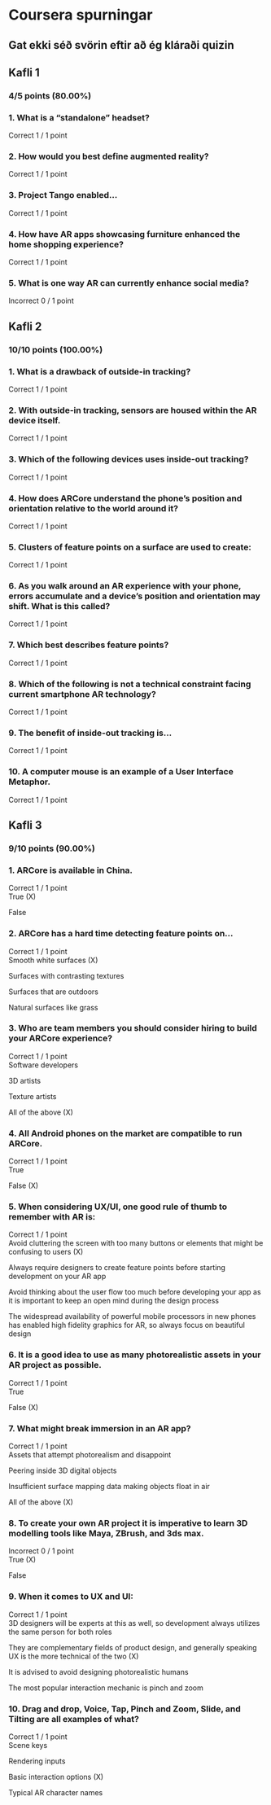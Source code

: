 # Coursera spurningar
## Gat ekki séð svörin eftir að ég kláraði quizin

## Kafli 1
### 4/5 points (80.00%)
### 1. What is a “standalone” headset?

Correct
1 / 1 point

### 2. How would you best define augmented reality?
Correct
1 / 1 point

### 3. Project Tango enabled...
Correct
1 / 1 point

### 4. How have AR apps showcasing furniture enhanced the home shopping experience?
Correct
1 / 1 point

### 5. What is one way AR can currently enhance social media?
Incorrect
0 / 1 point

## Kafli 2
### 10/10 points (100.00%)
### 1. What is a drawback of outside-in tracking?
Correct
1 / 1 point

### 2. With outside-in tracking, sensors are housed within the AR device itself.
Correct
1 / 1 point

### 3. Which of the following devices uses inside-out tracking?
Correct
1 / 1 point

### 4. How does ARCore understand the phone’s position and orientation relative to the world around it?
Correct
1 / 1 point

### 5. Clusters of feature points on a surface are used to create:
Correct
1 / 1 point

### 6. As you walk around an AR experience with your phone, errors accumulate and a device’s position and orientation may shift. What is this called?
Correct
1 / 1 point

### 7. Which best describes feature points?
Correct
1 / 1 point

### 8. Which of the following is not a technical constraint facing current smartphone AR technology?
Correct
1 / 1 point

### 9. The benefit of inside-out tracking is…
Correct
1 / 1 point

### 10. A computer mouse is an example of a User Interface Metaphor.
Correct
1 / 1 point

## Kafli 3
### 9/10 points (90.00%)
### 1. ARCore is available in China.
Correct
1 / 1 point<br>
True (X)

False

### 2. ARCore has a hard time detecting feature points on...
Correct
1 / 1 point<br>
Smooth white surfaces (X)

Surfaces with contrasting textures

Surfaces that are outdoors

Natural surfaces like grass


### 3. Who are team members you should consider hiring to build your ARCore experience?
Correct
1 / 1 point<br>
Software developers

3D artists

Texture artists

All of the above (X)


### 4. All Android phones on the market are compatible to run ARCore.
Correct
1 / 1 point<br>
True

False (X)

### 5. When considering UX/UI, one good rule of thumb to remember with AR is:
Correct
1 / 1 point<br>
Avoid cluttering the screen with too many buttons or elements that might be confusing to users (X)

Always require designers to create feature points before starting development on your AR app

Avoid thinking about the user flow too much before developing your app as it is important to keep an open mind during the design process

The widespread availability of powerful mobile processors in new phones has enabled high fidelity graphics for AR, so always focus on beautiful design

### 6. It is a good idea to use as many photorealistic assets in your AR project as possible.
Correct
1 / 1 point<br>
True

False (X)

### 7. What might break immersion in an AR app?
Correct
1 / 1 point<br>
Assets that attempt photorealism and disappoint

Peering inside 3D digital objects

Insufficient surface mapping data making objects float in air

All of the above (X)

### 8. To create your own AR project it is imperative to learn 3D modelling tools like Maya, ZBrush, and 3ds max.
Incorrect
0 / 1 point<br>
True (X)

False


### 9. When it comes to UX and UI:
Correct
1 / 1 point<br>
3D designers will be experts at this as well, so development always utilizes the same person for both roles

They are complementary fields of product design, and generally speaking UX is the more technical of the two (X)

It is advised to avoid designing photorealistic humans

The most popular interaction mechanic is pinch and zoom

### 10. Drag and drop, Voice, Tap, Pinch and Zoom, Slide, and Tilting are all examples of what?
Correct
1 / 1 point<br>
Scene keys

Rendering inputs

Basic interaction options (X)

Typical AR character names
